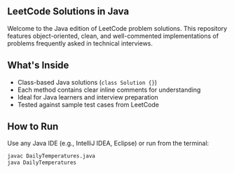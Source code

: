 
## LeetCode Solutions in Java

Welcome to the Java edition of LeetCode problem solutions. This repository features object-oriented, clean, and well-commented implementations of problems frequently asked in technical interviews.

##  What's Inside

-  Class-based Java solutions (`class Solution {}`)
-  Each method contains clear inline comments for understanding
-  Ideal for Java learners and interview preparation
-  Tested against sample test cases from LeetCode

##  How to Run

Use any Java IDE (e.g., IntelliJ IDEA, Eclipse) or run from the terminal:

```bash
javac DailyTemperatures.java
java DailyTemperatures
